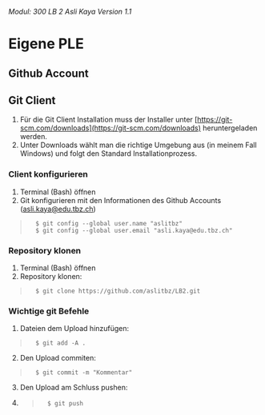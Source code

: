 *Modul: 300 
LB 2 
Asli Kaya
Version 1.1* 
# Eigene PLE
## Github Account
## Git Client
1. Für die Git Client Installation muss der Installer unter [https://git-scm.com/downloads](https://git-scm.com/downloads) heruntergeladen werden.
2.  Unter Downloads wählt man die richtige Umgebung aus (in meinem Fall Windows) und folgt den Standard Installationprozess.
### Client konfigurieren
1. Terminal (Bash) öffnen
2. Git konfigurieren mit den Informationen des Github Accounts (asli.kaya@edu.tbz.ch) 
>       $ git config --global user.name "aslitbz"
>       $ git config --global user.email "asli.kaya@edu.tbz.ch"
### Repository klonen
1. Terminal (Bash) öffnen
2. Repository klonen:
>       $ git clone https://github.com/aslitbz/LB2.git
### Wichtige git Befehle
1. Dateien dem Upload hinzufügen:
>       $ git add -A .
2. Den Upload commiten:
>       $ git commit -m "Kommentar"
3. Den Upload am Schluss pushen:
4. >       $ git push
<!--stackedit_data:
eyJoaXN0b3J5IjpbMTg3MTA4NzY5MF19
-->